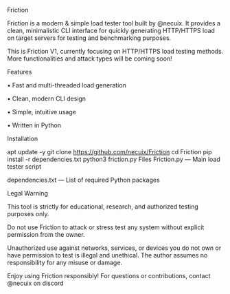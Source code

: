 Friction

Friction is a modern & simple load tester tool built by @necuix. It provides a clean, minimalistic CLI interface for quickly generating HTTP/HTTPS load on target servers for testing and benchmarking purposes.

This is Friction V1, currently focusing on HTTP/HTTPS load testing methods. More functionalities and attack types will be coming soon!

Features

• Fast and multi-threaded load generation

• Clean, modern CLI design

• Simple, intuitive usage

• Written in Python

Installation

apt update -y
git clone https://github.com/necuix/Friction
cd Friction
pip install -r dependencies.txt
python3 friction.py
Files Friction.py — Main load tester script

dependencies.txt — List of required Python packages

Legal Warning

This tool is strictly for educational, research, and authorized testing purposes only.

Do not use Friction to attack or stress test any system without explicit permission from the owner.

Unauthorized use against networks, services, or devices you do not own or have permission to test is illegal and unethical. The author assumes no responsibility for any misuse or damage.

Enjoy using Friction responsibly! For questions or contributions, contact @necuix on discord
